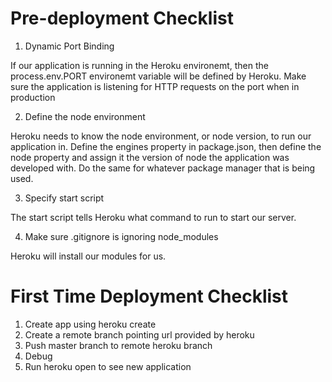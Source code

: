 # Pre-deployment Checklist

1. Dynamic Port Binding

If our application is running in the Heroku environemt, then the
process.env.PORT environemt variable will be defined by Heroku. Make sure
the application is listening for HTTP requests on the port when in production

2. Define the node environment

Heroku needs to know the node environment, or node version, to run our application in.
Define the engines property in package.json, then define the node property and assign
it the version of node the application was developed with. Do the same for whatever
package manager that is being used.

3. Specify start script

The start script tells Heroku what command to run to start our server.

4. Make sure .gitignore is ignoring node_modules

Heroku will install our modules for us.


# First Time Deployment Checklist

1. Create app using heroku create
2. Create a remote branch pointing url provided by heroku
3. Push master branch to remote heroku branch
4. Debug
5. Run heroku open to see new application